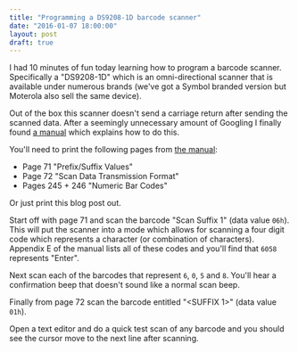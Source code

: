 ```yaml
---
title: "Programming a DS9208-1D barcode scanner"
date: "2016-01-07 18:00:00"
layout: post
draft: true
---
```


I had 10 minutes of fun today learning how to program a barcode scanner. Specifically a "DS9208-1D" which is an omni-directional scanner that is available under numerous brands (we've got a Symbol branded version but Moterola also sell the same device).

Out of the box this scanner doesn't send a carriage return after sending the scanned data. After a seemingly unnecessary amount of Googling I finally found [a manual](https://atgsupportcentral.motorolasolutions.com/content/emb/docs/manuals/16262603b.pdf) which explains how to do this.

You'll need to print the following pages from [the manual](https://atgsupportcentral.motorolasolutions.com/content/emb/docs/manuals/16262603b.pdf):

* Page 71 "Prefix/Suffix Values"
* Page 72 "Scan Data Transmission Format"
* Pages 245 + 246 "Numeric Bar Codes"

Or just print this blog post out.

Start off with page 71 and scan the barcode "Scan Suffix 1" (data value `06h`). This will put the scanner into a mode which allows for scanning a four digit code which represents a character (or combination of characters).
Appendix E of the manual lists all of these codes and you'll find that `6058` represents "Enter".



Next scan each of the barcodes that represent `6`, `0`, `5` and `8`. You'll hear a confirmation beep that doesn't sound like a normal scan beep.

Finally from page 72 scan the barcode entitled "<DATA><SUFFIX 1>" (data value `01h`).

Open a text editor and do a quick test scan of any barcode and you should see the cursor move to the next line after scanning.
